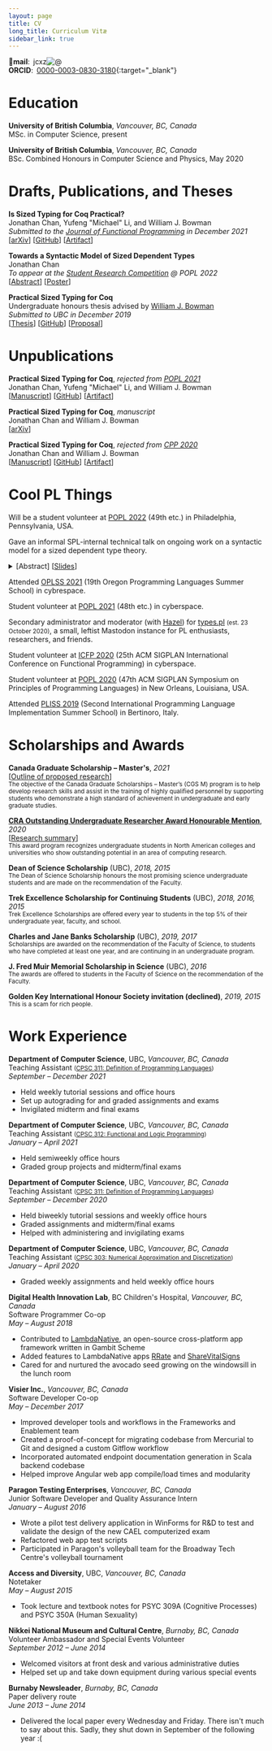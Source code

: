 ```yaml
---
layout: page
title: CV
long_title: Curriculum Vitæ
sidebar_link: true
---
```


**📧mail**: <span class="jcxz">jcxz<img alt="&commat;" style="display: inline"/></span>
<br/>
**ORCID**: [0000-0003-0830-3180](https://orcid.org/0000-0003-0830-3180){:target="_blank"}

# Education

**University of British Columbia**, *Vancouver, BC, Canada*
<br/>
MSc. in Computer Science, present

**University of British Columbia**, *Vancouver, BC, Canada*
<br/>
BSc. Combined Honours in Computer Science and Physics, May 2020

# Drafts, Publications, and Theses

**Is Sized Typing for Coq Practical?**
<br/>
Jonathan Chan, Yufeng "Michael" Li, and William J. Bowman
<br/>
*Submitted to the [Journal of Functional Programming](https://www.cambridge.org/core/journals/journal-of-functional-programming) in December 2021*
<br/>
[[arXiv](https://arxiv.org/abs/1912.xxxxx)] [[GitHub](https://github.com/ionathanch/coq/releases/tag/V8.12%2Bsized-jfp)] [[Artifact](https://doi.org/10.5281/zenodo.5661975)]

**Towards a Syntactic Model of Sized Dependent Types**
<br/>
Jonathan Chan
<br/>
*To appear at the [Student Research Competition](https://popl22.sigplan.org/track/POPL-2022-student-research-competition) @ POPL 2022*
<br/>
[[Abstract](/assets/pdfs/src2022-abstract.pdf)] [[Poster](#)]

**Practical Sized Typing for Coq**
<br/>
Undergraduate honours thesis advised by [William J. Bowman](https://www.williamjbowman.com/)
<br/>
*Submitted to UBC in December 2019*
<br/>
[[Thesis](/assets/pdfs/bsc-thesis.pdf)] [[GitHub](https://github.com/ionathanch/coq/tree/dev)] [[Proposal](/assets/pdfs/bsc-proposal.pdf)]

# Unpublications

**Practical Sized Typing for Coq**, *rejected from [POPL 2021](https://popl21.sigplan.org/track/POPL-2021-research-papers)*
<br/>
Jonathan Chan, Yufeng "Michael" Li, and William J. Bowman
<br/>
[[Manuscript](/assets/pdfs/pstc-popl2021.pdf)] [[GitHub](https://github.com/ionathanch/coq/releases/tag/V8.12%2Bsized)] [[Artifact](https://doi.org/10.5281/zenodo.3937941)]

**Practical Sized Typing for Coq**, *manuscript*
<br/>
Jonathan Chan and William J. Bowman
<br/>
[[arXiv](https://arxiv.org/abs/1912.05601)]

**Practical Sized Typing for Coq**, *rejected from [CPP 2020](https://popl20.sigplan.org/home/CPP-2020)*
<br/>
Jonathan Chan and William J. Bowman
<br/>
[[Manuscript](/assets/pdfs/pstc-cpp2020.pdf)] [[GitHub](https://github.com/ionathanch/coq/releases/tag/v0.1.0)] [[Artifact](https://doi.org/10.5281/zenodo.3516517)]

# Cool PL Things

Will be a student volunteer at [POPL 2022](https://popl21.sigplan.org/) (49th etc.) in Philadelphia, Pennsylvania, USA.

<span id="sized-model"></span>
Gave an informal SPL-internal technical talk on ongoing work on a syntactic model for a sized dependent type theory.
<details>
  <summary>[<a>Abstract</a>] [<a href="/assets/pdfs/sized-types-syntactic-model.pdf">Slides</a>]</summary>
  <blockquote>
  Dependent type theories used in modern proof assistants usually require termination of recursive functions for logical consistency. In Coq, for instance, termination checking is done using a syntactic guard predicate, but it is delicate and restrictive, preventing users from writing some obviously-terminating functions. A more robust type-based alternative for termination checking is sized types, where inductive types are annotated with sizes, and recursive functions are guaranteed to terminate if recursive calls occur on inductives with smaller sizes.
  <br>
  I have been working on proving the consistency of a (higher-order, inflationary) sized dependent type system via a type-preserving translation (that is, a syntactic model) to extensional CIC, which is known to be consistent. However, I've encountered a few problems along the way that threaten the viability of such a translation. In this talk, I give an overview of how this translation works, and the unsolved problems of a) the infinite size in our type system and b) universe levels in our model.
  </blockquote>
</details>

Attended [OPLSS 2021](https://www.cs.uoregon.edu/research/summerschool/summer21/) (19th Oregon Programming Languages Summer School) in cybrespace.

Student volunteer at [POPL 2021](https://popl21.sigplan.org/) (48th etc.) in cyberspace.

Secondary administrator and moderator (with [Hazel](https://knightsofthelambdacalcul.us/)) for [types.pl](https://types.pl/) <small>(est. 23 October 2020)</small>, a small, leftist Mastodon instance for PL enthusiasts, researchers, and friends.

Student volunteer at [ICFP 2020](https://icfp20.sigplan.org/) (25th ACM SIGPLAN International Conference on Functional Programming) in cyberspace.

Student volunteer at [POPL 2020](https://popl20.sigplan.org/) (47th ACM SIGPLAN Symposium on Principles of Programming Languages) in New Orleans, Louisiana, USA.

Attended [PLISS 2019](https://pliss2019.github.io/) (Second International Programming Language Implementation Summer School) in Bertinoro, Italy.

# Scholarships and Awards

**Canada Graduate Scholarship – Master's**, *2021*
<br/>
[[Outline of proposed research](/assets/pdfs/cgs-m-proposal.pdf)]
<br/>
<small>The objective of the Canada Graduate Scholarships – Master’s (CGS M) program is to help develop research skills and assist in the training of highly qualified personnel by supporting students who demonstrate a high standard of achievement in undergraduate and early graduate studies.</small>

[**CRA Outstanding Undergraduate Researcher Award Honourable Mention**](https://cra.org/about/awards/outstanding-undergraduate-researcher-award/#2020), *2020*
<br />
[[Research summary](/assets/pdfs/bsc-summary.pdf)]
<br/>
<small>This award program recognizes undergraduate students in North American colleges and universities who show outstanding potential in an area of computing research.</small>

**Dean of Science Scholarship** (UBC), *2018, 2015*
<br/>
<small>The Dean of Science Scholarship honours the most promising science undergraduate students and are made on the recommendation of the Faculty.</small>

**Trek Excellence Scholarship for Continuing Students** (UBC), *2018, 2016, 2015*
<br/>
<small>Trek Excellence Scholarships are offered every year to students in the top 5% of their undergraduate year, faculty, and school.</small>

**Charles and Jane Banks Scholarship** (UBC), *2019, 2017*
<br/>
<small>Scholarships are awarded on the recommendation of the Faculty of Science, to students who have completed at least one year, and are continuing in an undergraduate program.</small>

**J. Fred Muir Memorial Scholarship in Science** (UBC), *2016*
<br/>
<small>The awards are offered to students in the Faculty of Science on the recommendation of the Faculty.</small>

**Golden Key International Honour Society invitation (declined)**, *2019, 2015*
<br/>
<small>This is a scam for rich people.</small>

# Work Experience

**Department of Computer Science**, UBC, *Vancouver, BC, Canada*
<br/>
Teaching Assistant <small>([CPSC 311: Definition of Programming Languages](https://www.students.cs.ubc.ca/~cs-311/2021W1/))</small>
<br/>
*September – December 2021*
* Held weekly tutorial sessions and office hours
* Set up autograding for and graded assignments and exams
* Invigilated midterm and final exams

**Department of Computer Science**, UBC, *Vancouver, BC, Canada*
<br/>
Teaching Assistant <small>([CPSC 312: Functional and Logic Programming](https://www.cs.ubc.ca/~poole/cs312/2021/))</small>
<br/>
*January – April 2021*
* Held semiweekly office hours
* Graded group projects and midterm/final exams

**Department of Computer Science**, UBC, *Vancouver, BC, Canada*
<br/>
Teaching Assistant <small>([CPSC 311: Definition of Programming Languages](https://www.students.cs.ubc.ca/~cs-311/2020W1/))</small>
<br/>
*September – December 2020*
* Held biweekly tutorial sessions and weekly office hours
* Graded assignments and midterm/final exams
* Helped with administering and invigilating exams

**Department of Computer Science**, UBC, *Vancouver, BC, Canada*
<br/>
Teaching Assistant <small>([CPSC 303: Numerical Approximation and Discretization](https://www.cs.ubc.ca/~jf/courses/303.S2020/index.html))</small>
<br/>
*January – April 2020*
* Graded weekly assignments and held weekly office hours

**Digital Health Innovation Lab**, BC Children's Hospital, *Vancouver, BC, Canada*
<br/>
Software Programmer Co-op
<br/>
*May – August 2018*
* Contributed to [LambdaNative](https://github.com/part-cw/lambdanative), an open-source cross-platform app framework written in Gambit Scheme
* Added features to LambdaNative apps [RRate](https://github.com/part-cw/LNhealth) and [ShareVitalSigns](https://github.com/part-cw/sharevitalsigns)
* Cared for and nurtured the avocado seed growing on the windowsill in the lunch room

**Visier Inc.**, *Vancouver, BC, Canada*
<br/>
Software Developer Co-op
<br/>
*May – December 2017*
* Improved developer tools and workflows in the Frameworks and Enablement team
* Created a proof-of-concept for migrating codebase from Mercurial to Git and designed a custom Gitflow workflow
* Incorporated automated endpoint documentation generation in Scala backend codebase
* Helped improve Angular web app compile/load times and modularity

**Paragon Testing Enterprises**, *Vancouver, BC, Canada*
<br/>
Junior Software Developer and Quality Assurance Intern
<br/>
*January – August 2016*
* Wrote a pilot test delivery application in WinForms for R&D to test and validate the design of the new CAEL computerized exam
* Refactored web app test scripts
* Participated in Paragon's volleyball team for the Broadway Tech Centre's volleyball tournament

**Access and Diversity**, UBC, *Vancouver, BC, Canada*
<br/>
Notetaker
<br/>
*May – August 2015*
* Took lecture and textbook notes for PSYC 309A (Cognitive Processes) and PSYC 350A (Human Sexuality)

**Nikkei National Museum and Cultural Centre**, *Burnaby, BC, Canada*
<br/>
Volunteer Ambassador and Special Events Volunteer
<br/>
*September 2012 – June 2014*
* Welcomed visitors at front desk and various administrative duties
* Helped set up and take down equipment during various special events

**Burnaby Newsleader**, *Burnaby, BC, Canada*
<br/>
Paper delivery route
<br/>
*June 2013 – June 2014*
* Delivered the local paper every Wednesday and Friday. There isn't much to say about this. Sadly, they shut down in September of the following year :(
